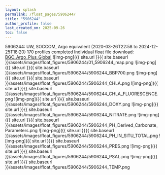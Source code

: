 ```yaml
---
layout: splash
permalink: /float_pages/5906244/
title: "5906244"
author_profile: false
last_created_on: 2025-09-26
toc: false
---
```

 
5906244: UW, SOCCOM, Argo equivalent (2020-03-26T22:58 to 2024-12-25T18:20)
170 profiles completed
Individual float file download: [BGC_Argo_Plus_Global](https://ftp.soest.hawaii.edu/bgc_argo_plus/Individual_Floats/outliers_removed/5906244_Sprof_processed.nc)
![img-png]({{ site.url }}{{ site.baseurl }}/assets/images/float_figures/5906244/01_5906244_map.png
![img-png]({{ site.url }}{{ site.baseurl }}/assets/images/float_figures/5906244/5906244_BBP700.png
![img-png]({{ site.url }}{{ site.baseurl }}/assets/images/float_figures/5906244/5906244_CHLA.png
![img-png]({{ site.url }}{{ site.baseurl }}/assets/images/float_figures/5906244/5906244_CHLA_FLUORESCENCE.png
![img-png]({{ site.url }}{{ site.baseurl }}/assets/images/float_figures/5906244/5906244_DOXY.png
![img-png]({{ site.url }}{{ site.baseurl }}/assets/images/float_figures/5906244/5906244_NITRATE.png
![img-png]({{ site.url }}{{ site.baseurl }}/assets/images/float_figures/5906244/5906244_PH_Derived_Carbonate_Parameters.png
![img-png]({{ site.url }}{{ site.baseurl }}/assets/images/float_figures/5906244/5906244_PH_IN_SITU_TOTAL.png
![img-png]({{ site.url }}{{ site.baseurl }}/assets/images/float_figures/5906244/5906244_PRES.png
![img-png]({{ site.url }}{{ site.baseurl }}/assets/images/float_figures/5906244/5906244_PSAL.png
![img-png]({{ site.url }}{{ site.baseurl }}/assets/images/float_figures/5906244/5906244_TEMP.png
